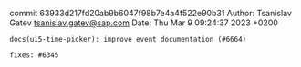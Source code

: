 commit 63933d217fd20ab9b6047f98b7e4a4f522e90b31
Author: Tsanislav Gatev <tsanislav.gatev@sap.com>
Date:   Thu Mar 9 09:24:37 2023 +0200

    docs(ui5-time-picker): improve event documentation (#6664)
    
    fixes: #6345

